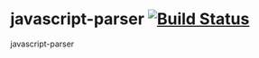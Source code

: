 javascript-parser [![Build Status](https://travis-ci.org/angrycoding/javascript-parser.png?branch=master)](https://travis-ci.org/angrycoding/javascript-parser)
=================

javascript-parser
